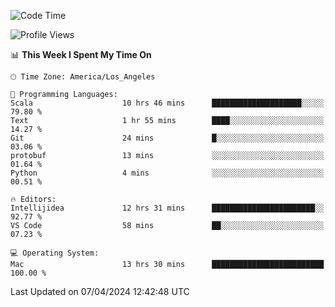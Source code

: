 <!--START_SECTION:waka-->
![Code Time](http://img.shields.io/badge/Code%20Time-924%20hrs%2019%20mins-blue)

![Profile Views](http://img.shields.io/badge/Profile%20Views-0-blue)

📊 **This Week I Spent My Time On** 

```text
🕑︎ Time Zone: America/Los_Angeles

💬 Programming Languages: 
Scala                    10 hrs 46 mins      ████████████████████░░░░░   79.80 % 
Text                     1 hr 55 mins        ████░░░░░░░░░░░░░░░░░░░░░   14.27 % 
Git                      24 mins             █░░░░░░░░░░░░░░░░░░░░░░░░   03.06 % 
protobuf                 13 mins             ░░░░░░░░░░░░░░░░░░░░░░░░░   01.64 % 
Python                   4 mins              ░░░░░░░░░░░░░░░░░░░░░░░░░   00.51 % 

🔥 Editors: 
Intellijidea             12 hrs 31 mins      ███████████████████████░░   92.77 % 
VS Code                  58 mins             ██░░░░░░░░░░░░░░░░░░░░░░░   07.23 % 

💻 Operating System: 
Mac                      13 hrs 30 mins      █████████████████████████   100.00 % 
```


 Last Updated on 07/04/2024 12:42:48 UTC
<!--END_SECTION:waka-->
